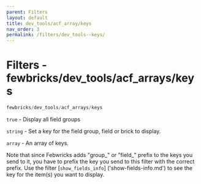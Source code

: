 ```yaml
---
parent: Filters
layout: default
title: dev_tools/acf_array/keys
nav_order: 3
permalink: /filters/dev_tools--keys/
---
```


# Filters - fewbricks/dev_tools/acf_arrays/keys

```php
fewbricks/dev_tools/acf_arrays/keys
```

`true` - Display all field groups

`string` - Set a key for the field group, field or brick to display.

`array` - An array of keys.

Note that since Febwricks adds "group_" or "field_" prefix to the keys you send to it, you have to prefix the key 
you send to this filter with the correct prefix. Use the filter 
[`show_fields_info`]
('show-fields-info.md') to see the key for the item(s) you want to display.
